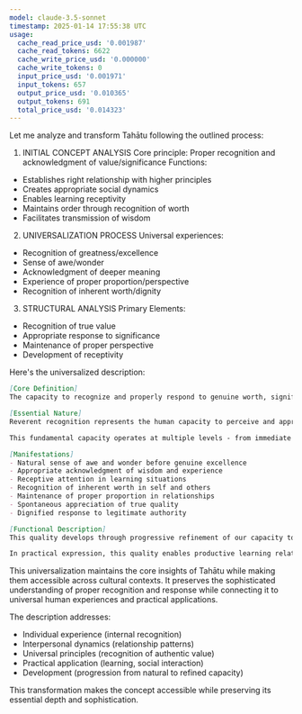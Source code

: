 ```yaml
---
model: claude-3.5-sonnet
timestamp: 2025-01-14 17:55:38 UTC
usage:
  cache_read_price_usd: '0.001987'
  cache_read_tokens: 6622
  cache_write_price_usd: '0.000000'
  cache_write_tokens: 0
  input_price_usd: '0.001971'
  input_tokens: 657
  output_price_usd: '0.010365'
  output_tokens: 691
  total_price_usd: '0.014323'
---
```


Let me analyze and transform Tahātu following the outlined process:

1. INITIAL CONCEPT ANALYSIS
Core principle: Proper recognition and acknowledgment of value/significance
Functions: 
- Establishes right relationship with higher principles
- Creates appropriate social dynamics
- Enables learning receptivity
- Maintains order through recognition of worth
- Facilitates transmission of wisdom

2. UNIVERSALIZATION PROCESS
Universal experiences:
- Recognition of greatness/excellence
- Sense of awe/wonder
- Acknowledgment of deeper meaning
- Experience of proper proportion/perspective
- Recognition of inherent worth/dignity

3. STRUCTURAL ANALYSIS
Primary Elements:
- Recognition of true value
- Appropriate response to significance
- Maintenance of proper perspective
- Development of receptivity

Here's the universalized description:

```markdown
[Core Definition]
The capacity to recognize and properly respond to genuine worth, significance, and excellence, manifesting as an internal attitude of receptive acknowledgment and appropriate external expression of recognition. This quality enables right relationship with what is greater while maintaining dignity in what is lesser.

[Essential Nature]
Reverent recognition represents the human capacity to perceive and appropriately respond to authentic value, whether in principles, persons, or phenomena. It combines clear discernment with proper proportion, neither overstating nor understating true worth. This quality creates the internal conditions for learning and growth while establishing external patterns of relationship that honor genuine significance without diminishing self-worth.

This fundamental capacity operates at multiple levels - from immediate intuitive recognition to mature philosophical understanding - always maintaining the delicate balance between appreciation of greatness and preservation of dignity.

[Manifestations]
- Natural sense of awe and wonder before genuine excellence
- Appropriate acknowledgment of wisdom and experience
- Receptive attention in learning situations
- Recognition of inherent worth in self and others
- Maintenance of proper proportion in relationships
- Spontaneous appreciation of true quality
- Dignified response to legitimate authority

[Functional Description]
This quality develops through progressive refinement of our capacity to recognize and respond to authentic value. Beginning with natural wonder and awe, it matures through experience and reflection into nuanced discernment. The development involves both increasing sensitivity to genuine worth and growing wisdom about appropriate response, creating ever more refined patterns of recognition and relationship.

In practical expression, this quality enables productive learning relationships, authentic appreciation of excellence, and proper social dynamics. It creates conditions where wisdom can be transmitted, excellence can be cultivated, and genuine worth can be both recognized and developed. This generates an environment where growth and development can occur naturally while maintaining appropriate boundaries and distinctions.
```

This universalization maintains the core insights of Tahātu while making them accessible across cultural contexts. It preserves the sophisticated understanding of proper recognition and response while connecting it to universal human experiences and practical applications.

The description addresses:
- Individual experience (internal recognition)
- Interpersonal dynamics (relationship patterns)
- Universal principles (recognition of authentic value)
- Practical application (learning, social interaction)
- Development (progression from natural to refined capacity)

This transformation makes the concept accessible while preserving its essential depth and sophistication.